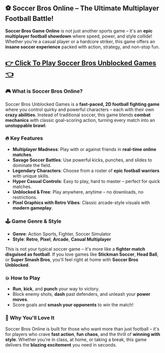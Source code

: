 ## ⚽ Soccer Bros Online – The Ultimate Multiplayer Football Battle!

**Soccer Bros Game Online** is not just another sports game – it's an **epic multiplayer football showdown** where speed, power, and style collide! Whether you're a casual player or a hardcore striker, this game offers an **insane soccer experience** packed with action, strategy, and non-stop fun.

## <a href="https://1kb.link/GxA4ta">👉 Click To Play Soccer Bros Unblocked Games 👈</a>

### 🎮 What is Soccer Bros Online?

Soccer Bros Unblocked Games is a **fast-paced, 2D football fighting game** where you control quirky and powerful characters – each with their own **crazy abilities**. Instead of traditional soccer, this game blends **combat mechanics** with classic goal-scoring action, turning every match into an **unstoppable brawl**.

### 🔥 Key Features

* **Multiplayer Madness**: Play with or against friends in **real-time online matches**.
* **Savage Soccer Battles**: Use powerful kicks, punches, and slides to dominate the field.
* **Legendary Characters**: Choose from a roster of **epic football warriors** with unique skills.
* **Hyper Casual Controls**: Easy to play, hard to master – perfect for quick matches.
* **Unblocked & Free**: Play anywhere, anytime – no downloads, no restrictions.
* **Pixel Graphics with Retro Vibes**: Classic arcade-style visuals with **modern gameplay**.

### 🕹️ Game Genre & Style

* **Genre**: Action Sports, Fighter, Soccer Simulator
* **Style**: **Retro**, **Pixel**, **Arcade**, **Casual Multiplayer**

This is not your typical soccer game – it's more like a **fighter match disguised as football**. If you love games like **Stickman Soccer**, **Head Ball**, or **Super Smash Bros**, you'll feel right at home with **Soccer Bros Unblocked**.

### 💥 How to Play

* **Run**, **kick**, and **punch** your way to victory.
* Block enemy shots, **dash** past defenders, and unleash your **power moves**.
* Score goals and **smash your opponents** to win the match!

### 🚀 Why You'll Love It

Soccer Bros Online is built for those who want more than just football – it's for players who crave **fast action**, **fun chaos**, and the thrill of **winning with style**. Whether you're in class, at home, or taking a break, this game delivers the **blazing excitement** you need in seconds.
